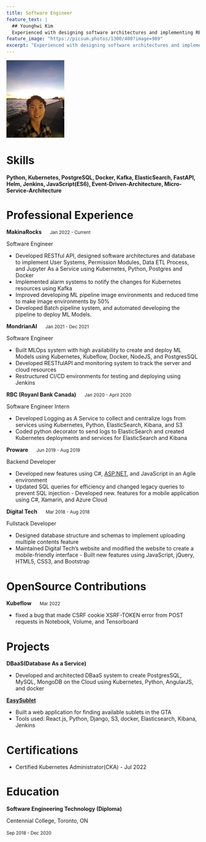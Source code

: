 ```yaml
---
title: Software Engineer
feature_text: |
  ## Younghwi Kim
  Experienced with designing software architectures and implementing RESTful API; Focused on code efficiency and clean code; Pride in writing testable and maintainable code;
feature_image: "https://picsum.photos/1300/400?image=989"
excerpt: "Experienced with designing software architectures and implementing RESTful API; Focused on code efficiency and clean code; Pride in writing testable and maintainable code;"
---
```


<img src="assets/pic.jpg" alt="Younghwi Kim" style="height: 30%; width:30%;"/>

# Skills

**Python, Kubernetes, PostgreSQL, Docker, Kafka, ElasticSearch, FastAPI, Helm, Jenkins, JavaScript(ES6), Event-Driven-Architecture, Micro-Service-Architecture**

# **Professional Experience**

**MakinaRocks** &emsp; <small>Jan 2022 - Current</small>
<p>Software Engineer</p>

- Developed RESTful API, designed software architectures and database to implement User Systems, Permission
Modules, Data ETL Process, and Jupyter As a Service using Kubernetes, Python, Postgres and Docker
- Implemented alarm systems to notify the changes for Kubernetes resources using Kafka
- Improved developing ML pipeline image environments and reduced time to make image environments by 50%
- Developed Batch pipeline system, and automated developing the pipeline to deploy ML Models.

**MondrianAI** &emsp; <small>Jan 2021 - Dec 2021</small>
<p>Software Engineer</p>

- Built MLOps system with high availability to create and deploy ML Models using Kubernetes, Kubeflow, Docker, NodeJS, and PostgresSQL
- Developed RESTfulAPI and monitoring system to track the server and cloud resources
- Restructured CI/CD environments for testing and deploying using Jenkins

**RBC (Royanl Bank Canada)** &emsp; <small>Jan 2020 - April 2020</small>
<p>Software Engineer Intern</p>

- Developed Logging as A Service to collect and centralize logs from services using Kubernetes, Python, ElasticSearch,
Kibana, and S3
- Coded python decorator to send logs to ElasticSearch and created Kubernetes deployments and services for
ElasticSearch and Kibana

**Proware** &emsp; <small>Jun 2019 - Aug 2019</small>
<p>Backend Developer</p>

- Developed new features using C#, [ASP.NET](http://asp.net/), and JavaScript in an Agile environment
- Updated SQL queries for efficiency and changed legacy queries to prevent SQL injection - Developed new. features for a mobile application using C#, Xamarin, and Azure Cloud

**Digital Tech** &emsp; <small>Mar 2018 - Aug 2018</small>
<p>Fullstack Developer</p>

- Designed database structure and schemas to implement uploading multiple contents feature
- Maintained Digital Tech’s website and modified the website to create a mobile-friendly interface - Built new features using JavaScript, jQuery, HTML5, CSS3, and Bootstrap

# **OpenSource Contributions**

**Kubeflow** &emsp; <small>Mar 2022</small>
- fixed a bug that made CSRF cookie XSRF-TOKEN error from POST requests in Notebook, Volume, and Tensorboard

# **Projects**

**DBaaS(Database As a Service)**

- Developed and architected DBaaS system to create PostgresSQL, MySQL, MongoDB on the Cloud using Kubernetes,
Python, AngularJS, and docker

**[EasySublet](https://github.com/BenzhaminKim/EasySublet)**

- Built a web application for finding available sublets in the GTA
- Tools used: React.js, Python, Django, S3, docker, Elasticsearch, Kibana, Jenkins

# **Certifications**

- Certified Kubernetes Administrator(CKA) - Jul 2022

# **Education**

**Software Engineering Technology (Diploma)**
<p>Centennial College, Toronto, ON</p> <small>Sep 2018 - Dec 2020</small>